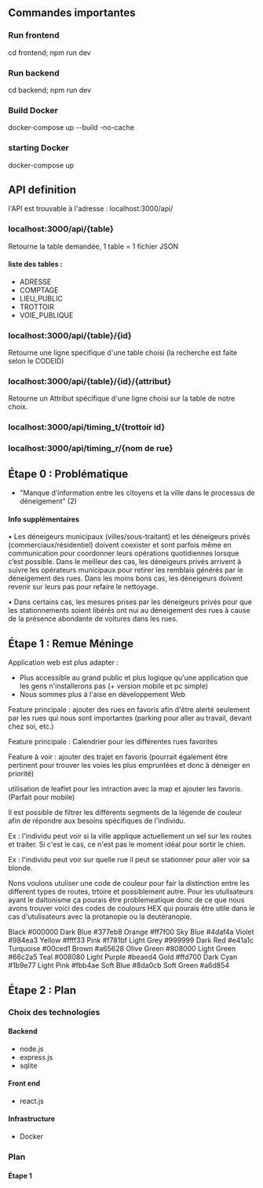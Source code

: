 ## Commandes importantes
### Run frontend 
cd frontend; npm run dev
### Run backend 
cd backend; npm run dev
### Build Docker
docker-compose up --build -no-cache
### starting Docker
docker-compose up

## API definition
l'API est trouvable à l'adresse : localhost:3000/api/

### localhost:3000/api/{table}
Retourne la table demandée, 1 table = 1 fichier JSON
#### liste des tables :
- ADRESSE
- COMPTAGE
- LIEU_PUBLIC
- TROTTOIR
- VOIE_PUBLIQUE

### localhost:3000/api/{table}/{id}
Retourne une ligne specifique d'une table choisi (la recherche est faite selon le CODEID)

### localhost:3000/api/{table}/{id}/{attribut}
Retourne un Attribut spécifique d'une ligne choisi sur la table de notre choix.

### localhost:3000/api/timing_t/{trottoir id}

### localhost:3000/api/timing_r/{nom de rue}

## Étape 0 : Problématique 
 - "Manque d’information entre les citoyens et la ville dans le processus de déneigement" (2)
#### Info supplémentaires 
•	Les déneigeurs municipaux (villes/sous-traitant) et les déneigeurs privés (commerciaux/résidentiel) doivent coexister et sont parfois même en communication pour coordonner leurs opérations quotidiennes lorsque c’est possible. Dans le meilleur des cas, les déneigeurs privés arrivent à suivre les opérateurs municipaux pour retirer les remblais générés par le déneigement des rues. Dans les moins bons cas, les déneigeurs doivent revenir sur leurs pas pour refaire le nettoyage.

•	Dans certains cas, les mesures prises par les déneigeurs privés pour que les stationnements soient libérés ont nui au déneigement des rues à cause de la présence abondante de voitures dans les rues.

## Étape 1 : Remue Méninge
Application web est plus adapter :
 - Plus accessible au grand public et plus logique qu'une application que les gens n'installerons pas (+ version mobile et pc simple)
 - Nous sommes plus à l'aise en développement Web

Feature principale : ajouter des rues en favoris afin d'être alerté seulement par les rues qui nous sont importantes (parking pour aller au travail, devant chez soi, etc.)
 
Feature principale : Calendrier pour les différentes rues favorites

Feature à voir : ajouter des trajet en favoris (pourrait également être pertinent pour trouver les voies les plus empruntées et donc à déneiger en priorité)

utilisation de leaflet pour les intraction avec la map et ajouter les favoris. (Parfait pour mobile)


Il est possible de filtrer les différents segments de la légende de couleur afin de répondre aux besoins spécifiques de l'individu. 

   Ex : l'individu peut voir si la ville applique actuellement un sel sur les routes et traiter. Si c'est le cas, ce n'est pas le moment idéal pour sortir le chien. 

   Ex : l'individu peut voir sur quelle rue il peut se stationner pour aller voir sa blonde.

Nons voulons utuliser une code de couleur pour fair la distinction entre les different types de routes, trtoire et possiblement autre. Pour les utulisateurs ayant le daltonisme ça pourais être problemeatique donc de ce que nous avons trouver voici des codes de coulours HEX qui pourais être utile dans le cas d'utulisateurs avec la protanopie ou la deutéranopie. 

Black         #000000    Dark Blue    #377eb8    Orange         #ff7f00    Sky Blue     #4daf4a
Violet        #984ea3    Yellow       #ffff33    Pink           #f781bf    Light Grey   #999999
Dark Red      #e41a1c    Turquoise    #00ced1    Brown          #a65628    Olive Green  #808000
Light Green   #66c2a5    Teal         #008080    Light Purple   #beaed4    Gold         #ffd700
Dark Cyan     #1b9e77    Light Pink   #fbb4ae    Soft Blue      #8da0cb    Soft Green   #a6d854



## Étape 2 : Plan

### Choix des technologies 

#### Backend
 - node.js
 - express.js
 - sqlite

#### Front end
 - react.js

#### Infrastructure
 - Docker
   
### Plan

#### Étape 1
